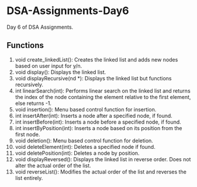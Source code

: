 # DSA-Assignments-Day6
Day 6 of DSA Assignments.

## Functions
1. void create_linkedList(): Creates the linked list and adds new nodes based on user input for y/n.
2. void display(): Displays the linked list.
3. void displayRecursive(nd *): Displays the linked list but functions recursively.
4. int linearSearch(int): Performs linear search on the linked list and returns the index of the node containing the element relative to the first element, else returns -1.
5. void insertion(): Menu based control function for insertion.
6. int insertAfter(int): Inserts a node after a specified node, if found.
7. int insertBefore(int): Inserts a node before a specified node, if found.
8. int insertByPosition(int): Inserts a node based on its position from the first node.
9. void deletion(): Menu based control function for deletion.
10. void deleteElement(int): Deletes a specified node if found.
11. void deletePosition(int): Deletes a node by position.
12. void displayReversed(): Displays the linked list in reverse order. Does not alter the actual order of the list.
13. void reverseList(): Modifies the actual order of the list and reverses the list entirely.
